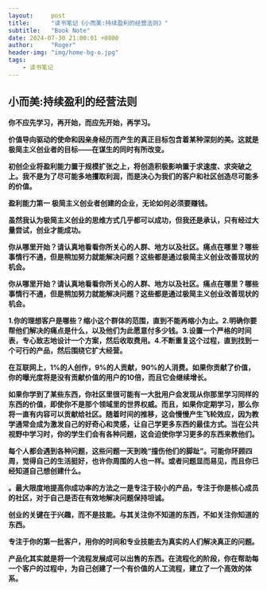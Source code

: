 ```yaml
---
layout:     post
title:      "读书笔记《小而美:持续盈利的经营法则》"
subtitle:   "Book Note"
date: 2024-07-30 21:00:01 +0800
author:     "Roger"
header-img: "img/home-bg-o.jpg"
tags:
    - 读书笔记
---
```

小而美:持续盈利的经营法则
---

**你不应先学习，再开始，而应先开始，再学习。**

**价值导向驱动的使命和因亲身经历而产生的真正目标包含着某种深刻的美。这就是极简主义创业者的目标——在谋生的同时有所改变。**

**初创企业将盈利能力置于规模扩张之上，将创造积极影响置于求速度、求突破之上。我不是为了尽可能多地攫取利润，而是决心为我们的客户和社区创造尽可能多的价值。**

**盈利能力第一 极简主义创业者创建的企业，无论如何必须要赚钱。**

**虽然我认为极简主义创业的思维方式几乎都可以成功，但我还是承认，只有经过大量尝试，创业才能成功。**

**你从哪里开始？请认真地看看你所关心的人群、地方以及社区。痛点在哪里？哪些事情行不通，但是稍加努力就能解决问题？这些都是通过极简主义创业改善现状的机会。**

**你从哪里开始？请认真地看看你所关心的人群、地方以及社区。痛点在哪里？哪些事情行不通，但是稍加努力就能解决问题？这些都是通过极简主义创业改善现状的机会。**

**1.你的理想客户是哪些？缩小这个群体的范围，直到不能再缩小为止。2.明确你要帮他们解决的痛点是什么，以及他们为此愿意付多少钱。3.设置一个严格的时间表，专心致志地设计一个方案，然后收取费用。4.不断重复这个过程，直到找到一个可行的产品，然后围绕它扩大经营。**

**在互联网上，1%的人创作，9%的人贡献，90%的人消费。如果你贡献了价值，你的曝光度将是没有贡献价值的用户的10倍，而且它会继续增长。**

**如果你学到了某些东西，你社区里很可能有一大批用户会发现从你那里学习同样的东西的价值，即使你不是那个领域里的世界权威。而且，如果你定期学习，那么你将一直有内容可以贡献给社区。随着时间的推移，这会慢慢产生飞轮效应，因为教学通常会成为激发自己的好奇心和灵感，让自己学更多东西的最佳方式。当在公共视野中学习时，你的学生们会有各种问题，这会迫使你学习更多的东西来教他们。**

**每个人都会遇到各种问题，这些问题一天到晚“撞伤他们的脚趾”。可能你环顾四周，觉得自己的生活挺好，也许你周围的人也一样。或者问题显而易见，而且你已经知道自己想创建什么。**

**。最大限度地提高你成功率的方法之一是专注于较小的产品，专注于你是核心成员的社区，对于自己是否在有效地解决问题保持坦诚。**

**创业的关键在于兴趣，而不是技能。与其关注你不知道的东西，不如关注你知道的东西。**

**专注于你的第一批客户，用你的时间和专业技能去为真实的人们解决真正的问题。**

**产品化其实就是将一个流程发展成可以出售的东西。在流程化的阶段，你在帮助每一个客户的过程中，为自己创建了一个有价值的人工流程，建立了一个高效的体系。**





